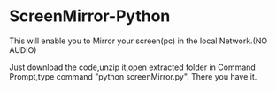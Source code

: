 # ScreenMirror-Python
This will enable you to Mirror your screen(pc) in the local Network.(NO AUDIO)


Just download the code,unzip it,open extracted folder in Command Prompt,type command "python screenMirror.py".
There you have it.
